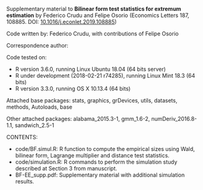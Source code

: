 Supplementary material to **Bilinear form test statistics for extremum estimation** by Federico Crudu and Felipe Osorio (Economics Letters 187, 108885. DOI: [10.1016/j.econlet.2019.108885](https://doi.org/10.1016/j.econlet.2019.108885))

Code written by: Federico Crudu, with contributions of Felipe Osorio

Correspondence author: 

Code tested on:
- R version 3.6.0, running Linux Ubuntu 18.04 (64 bits server)
- R under development (2018-02-21 r74285), running Linux Mint 18.3 (64 bits)
- R version 3.3.0, running OS X 10.13.4 (64 bits)

Attached base packages: stats, graphics, grDevices, utils, datasets, methods, Autoloads, base

Other attached packages: alabama_2015.3-1, gmm_1.6-2, numDeriv_2016.8-1.1, sandwich_2.5-1

CONTENTS:
- code/BF.simul.R: R function to compute the empirical sizes using Wald, bilinear form, Lagrange multiplier and distance test statistics.
- code/simulation.R: R commands to perform the simulation study described at Section 3 from manuscript.
- BF-EE_supp.pdf: Supplementary material with additional simulation results.
